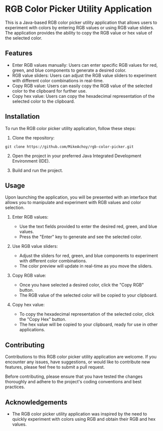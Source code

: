 # RGB Color Picker Utility Application

This is a Java-based RGB color picker utility application that allows users to experiment with colors by entering RGB values or using RGB value sliders. The application provides the ability to copy the RGB value or hex value of the selected color.

## Features

- Enter RGB values manually: Users can enter specific RGB values for red, green, and blue components to generate a desired color.
- RGB value sliders: Users can adjust the RGB value sliders to experiment with different color combinations in real-time.
- Copy RGB value: Users can easily copy the RGB value of the selected color to the clipboard for further use.
- Copy hex value: Users can copy the hexadecimal representation of the selected color to the clipboard.

## Installation

To run the RGB color picker utility application, follow these steps:

1. Clone the repository:

```shell
git clone https://github.com/MikeAchoy/rgb-color-picker.git
```

2. Open the project in your preferred Java Integrated Development Environment (IDE).

3. Build and run the project.

## Usage

Upon launching the application, you will be presented with an interface that allows you to manipulate and experiment with RGB values and color selection.

1. Enter RGB values:
   - Use the text fields provided to enter the desired red, green, and blue values.
   - Press the "Enter" key to generate and see the selected color.

2. Use RGB value sliders:
   - Adjust the sliders for red, green, and blue components to experiment with different color combinations.
   - The color preview will update in real-time as you move the sliders.

3. Copy RGB value:
   - Once you have selected a desired color, click the "Copy RGB" button.
   - The RGB value of the selected color will be copied to your clipboard.

4. Copy hex value:
   - To copy the hexadecimal representation of the selected color, click the "Copy Hex" button.
   - The hex value will be copied to your clipboard, ready for use in other applications.

## Contributing

Contributions to this RGB color picker utility application are welcome. If you encounter any issues, have suggestions, or would like to contribute new features, please feel free to submit a pull request.

Before contributing, please ensure that you have tested the changes thoroughly and adhere to the project's coding conventions and best practices.

## Acknowledgements

- The RGB color picker utility application was inspired by the need to quickly experiment with colors using RGB and obtain their RGB and hex values.